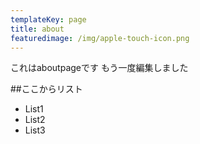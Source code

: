 ```yaml
---
templateKey: page
title: about
featuredimage: /img/apple-touch-icon.png
---
```

これはaboutpageです
もう一度編集しました
  
##ここからリスト
- List1
- List2
- List3

